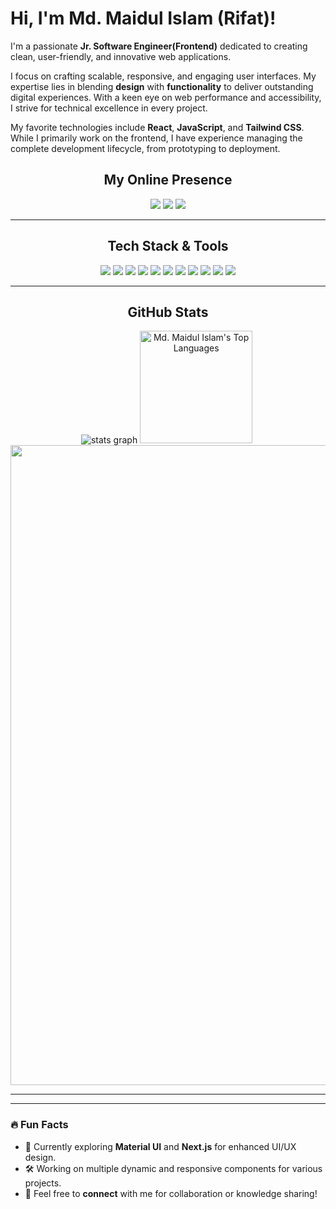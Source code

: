 # Hi, I'm Md. Maidul Islam (Rifat)! 

I'm a passionate **Jr. Software Engineer(Frontend)** dedicated to creating clean, user-friendly, and innovative web applications.

I focus on crafting scalable, responsive, and engaging user interfaces. My expertise lies in blending **design** with **functionality** to deliver outstanding digital experiences. With a keen eye on web performance and accessibility, I strive for technical excellence in every project.

My favorite technologies include **React**, **JavaScript**, and **Tailwind CSS**. While I primarily work on the frontend, I have experience managing the complete development lifecycle, from prototyping to deployment.
<h2 align="center">My Online Presence</h2>

<div align="center">

[![](https://img.shields.io/badge/-LinkedIn-0077B5?style=for-the-badge&logo=linkedin&logoColor=white)](https://www.linkedin.com/in/maidulislam-rifat)
[![](https://img.shields.io/badge/-Twitter-1DA1F2?style=for-the-badge&logo=twitter&logoColor=white)](https://twitter.com/rifath69790466)
[![](https://img.shields.io/badge/-GitHub-181717?style=for-the-badge&logo=github&logoColor=white)](https://github.com/maidulislam59)

</div>

---

<h2 align="center">Tech Stack & Tools</h2>

<div align="center">

![](https://img.shields.io/badge/Code-HTML5-E34F26?style=flat-square&logo=html5&logoColor=white)
![](https://img.shields.io/badge/Code-CSS3-1572B6?style=flat-square&logo=css3&logoColor=white)
![](https://img.shields.io/badge/Code-JavaScript-F7DF1E?style=flat-square&logo=javascript&logoColor=black)
![](https://img.shields.io/badge/Code-React-61DAFB?style=flat-square&logo=react&logoColor=black)
![](https://img.shields.io/badge/Code-Tailwind_CSS-06B6D4?style=flat-square&logo=tailwind-css&logoColor=white)
![](https://img.shields.io/badge/Code-SCSS-CC6699?style=flat-square&logo=sass&logoColor=white)
![](https://img.shields.io/badge/Code-Next.js-000000?style=flat-square&logo=next.js&logoColor=white)
![](https://img.shields.io/badge/Code-Material_UI-0081CB?style=flat-square&logo=mui&logoColor=white)
![](https://img.shields.io/badge/Code-shadcn-000000?style=flat-square&logo=radix&logoColor=white)
![](https://img.shields.io/badge/Tools-Git-F05032?style=flat-square&logo=git&logoColor=white)
![](https://img.shields.io/badge/Tools-VS_Code-007ACC?style=flat-square&logo=visual-studio-code&logoColor=white)

</div>

---

<h2 align="center">GitHub Stats</h2>

<div align="center">
<!--     <img height="180em" src="https://github-readme-stats.vercel.app/api?username=maidulislam59&count_private=true&show_icons=true&bg_color=1d1f21&title_color=8FFF86&icon_color=79ff97&text_color=dcdcdc" alt="Md. Maidul Islam's GitHub Stats"> -->
 <img src="http://github-profile-summary-cards.vercel.app/api/cards/stats?username=maidulislam59&show_icons=true&bg_color=1d1f21&title_color=8FFF86&icon_color=79ff97&text_color=dcdcdc&layout=compact&langs_count=6" alt="stats graph"  />
    <img height="180em" src="https://github-readme-stats.vercel.app/api/top-langs/?username=maidulislam59&show_icons=true&bg_color=1d1f21&title_color=8FFF86&icon_color=79ff97&text_color=dcdcdc&layout=compact&langs_count=6" alt="Md. Maidul Islam's Top Languages">
<!--  <img src="https://github-readme-stats.vercel.app/api/top-langs?username=maidulislam59&count_private=true&show_icons=true&bg_color=1d1f21&title_color=8FFF86&icon_color=79ff97&text_color=dcdcdc" height="200" alt="Md. Maidul Islam's Top Languages"  /> -->
 <img src="http://github-profile-summary-cards.vercel.app/api/cards/profile-details?username=maidulislam59&show_icons=true&bg_color=1d1f21&title_color=8FFF86&icon_color=79ff97&text_color=dcdcdc&layout=compact&langs_count=6" width="1024"/>
</div>

---



---

### 🔥 Fun Facts
- 🌱 Currently exploring **Material UI** and **Next.js** for enhanced UI/UX design.
- 🛠️ Working on multiple dynamic and responsive components for various projects.
- 💬 Feel free to **connect** with me for collaboration or knowledge sharing!
